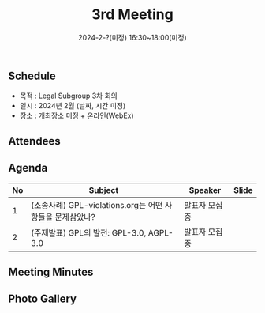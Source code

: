 ﻿---
title: "3rd Meeting"
linkTitle: "Legal SG 3rd Meeting"
weight: 2
date: 2024-2-?(미정) 16:30~18:00(미정)
type: docs
description: Legal SG 3rd Meeting 
---

## Schedule

* 목적 : Legal Subgroup 3차 회의
* 일시 : 2024년 2월 (날짜, 시간 미정)
* 장소 : 개최장소 미정 + 온라인(WebEx)

## Attendees

## Agenda
| No | Subject           | Speaker | Slide |
|----|-----------------|------|------|
| 1  | (소송사례) GPL-violations.org는 어떤 사항들을 문제삼았나?| 발표자 모집 중  |  |
| 2  | (주제발표) GPL의 발전: GPL-3.0, AGPL-3.0      | 발표자 모집 중 | |

## Meeting Minutes


## Photo Gallery

<div ><span class="image fit">
</span></div>
